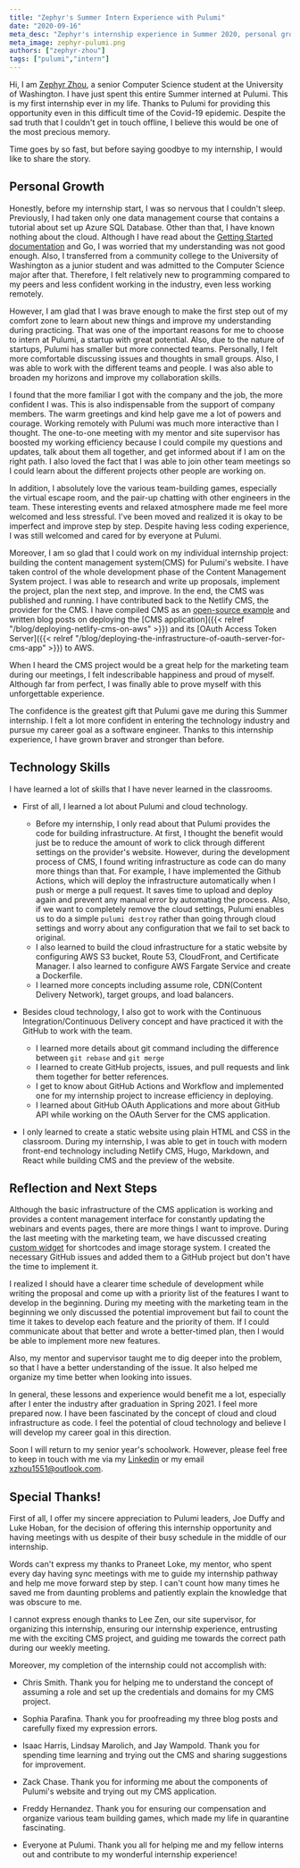 ```yaml
---
title: "Zephyr's Summer Intern Experience with Pulumi"
date: "2020-09-16"
meta_desc: "Zephyr's internship experience in Summer 2020, personal growth, skills learned and reflection"
meta_image: zephyr-pulumi.png
authors: ["zephyr-zhou"]
tags: ["pulumi","intern"]
---
```


Hi, I am [Zephyr Zhou](https://www.linkedin.com/in/zephyr-zhou-a17741196/), a senior Computer Science student at the University of Washington. I have just spent this entire Summer interned at Pulumi. This is my first internship ever in my life. Thanks to Pulumi for providing this opportunity even in this difficult time of the Covid-19 epidemic. Despite the sad truth that I couldn't get in touch offline, I believe this would be one of the most precious memory.

Time goes by so fast, but before saying goodbye to my internship, I would like to share the story.

<!--more-->

## Personal Growth

Honestly, before my internship start, I was so nervous that I couldn't sleep. Previously, I had taken only one data management course that contains a tutorial about set up Azure SQL Database. Other than that, I have known nothing about the cloud. Although I have read about the [Getting Started documentation](https://www.pulumi.com/docs/get-started/aws/) and Go, I was worried that my understanding was not good enough. Also, I transferred from a community college to the University of Washington as a junior student and was admitted to the Computer Science major after that. Therefore, I felt relatively new to programming compared to my peers and less confident working in the industry, even less working remotely.

However, I am glad that I was brave enough to make the first step out of my comfort zone to learn about new things and improve my understanding during practicing. That was one of the important reasons for me to choose to intern at Pulumi, a startup with great potential. Also, due to the nature of startups, Pulumi has smaller but more connected teams. Personally, I felt more comfortable discussing issues and thoughts in small groups. Also, I was able to work with the different teams and people. I was also able to broaden my horizons and improve my collaboration skills.

I found that the more familiar I got with the company and the job, the more confident I was. This is also indispensable from the support of company members. The warm greetings and kind help gave me a lot of powers and courage. Working remotely with Pulumi was much more interactive than I thought. The one-to-one meeting with my mentor and site supervisor has boosted my working efficiency because I could compile my questions and updates, talk about them all together, and get informed about if I am on the right path. I also loved the fact that I was able to join other team meetings so I could learn about the different projects other people are working on.

In addition, I absolutely love the various team-building games, especially the virtual escape room, and the pair-up chatting with other engineers in the team. These interesting events and relaxed atmosphere made me feel more welcomed and less stressful. I've been moved and realized it is okay to be imperfect and improve step by step. Despite having less coding experience, I was still welcomed and cared for by everyone at Pulumi.

Moreover, I am so glad that I could work on my individual internship project: building the content management system(CMS) for Pulumi's website. I have taken control of the whole development phase of the Content Management System project. I was able to research and write up proposals, implement the project, plan the next step, and improve. In the end, the CMS was published and running. I have contributed back to the Netlify CMS, the provider for the CMS. I have compiled CMS as an [open-source example](https://github.com/pulumi/examples/tree/master/aws-ts-netlify-cms-and-oauth) and written blog posts on deploying the [CMS application]({{< relref "/blog/deploying-netlify-cms-on-aws" >}}) and its [OAuth Access Token Server]({{< relref "/blog/deploying-the-infrastructure-of-oauth-server-for-cms-app" >}}) to AWS.

When I heard the CMS project would be a great help for the marketing team during our meetings, I felt indescribable happiness and proud of myself. Although far from perfect, I was finally able to prove myself with this unforgettable experience.

The confidence is the greatest gift that Pulumi gave me during this Summer internship. I felt a lot more confident in entering the technology industry and pursue my career goal as a software engineer. Thanks to this internship experience, I have grown braver and stronger than before.

## Technology Skills

I have learned a lot of skills that I have never learned in the classrooms.

- First of all, I learned a lot about Pulumi and cloud technology.
  - Before my internship, I only read about that Pulumi provides the code for building infrastructure. At first, I thought the benefit would just be to reduce the amount of work to click through different settings on the provider's website. However, during the development process of CMS, I found writing infrastructure as code can do many more things than that. For example, I have implemented the Github Actions, which will deploy the infrastructure automatically when I push or merge a pull request. It saves time to upload and deploy again and prevent any manual error by automating the process. Also, if we want to completely remove the cloud settings, Pulumi enables us to do a simple `pulumi destroy` rather than going through cloud settings and worry about any configuration that we fail to set back to original.
  - I also learned to build the cloud infrastructure for a static website by configuring AWS S3 bucket, Route 53, CloudFront, and Certificate Manager. I also learned to configure AWS Fargate Service and create a Dockerfile.
  - I learned more concepts including assume role, CDN(Content Delivery Network), target groups, and load balancers.

- Besides cloud technology, I also got to work with the Continuous Integration/Continuous Delivery concept and have practiced it with the GitHub to work with the team.
  - I learned more details about git command including the difference between `git rebase` and `git merge`
  - I learned to create GitHub projects, issues, and pull requests and link them together for better references.
  - I get to know about GitHub Actions and Workflow and implemented one for my internship project to increase efficiency in deploying.
  - I learned about GitHub OAuth Applications and more about GitHub API while working on the OAuth Server for the CMS application.

- I only learned to create a static website using plain HTML and CSS in the classroom. During my internship, I was able to get in touch with modern front-end technology including Netlify CMS, Hugo, Markdown, and React while building CMS and the preview of the website.

## Reflection and Next Steps

Although the basic infrastructure of the CMS application is working and provides a content management interface for constantly updating the webinars and events pages, there are more things I want to improve. During the last meeting with the marketing team, we have discussed creating [custom widget](https://www.netlifycms.org/docs/custom-widgets/#header) for shortcodes and image storage system. I created the necessary GitHub issues and added them to a GitHub project but don't have the time to implement it.

I realized I should have a clearer time schedule of development while writing the proposal and come up with a priority list of the features I want to develop in the beginning. During my meeting with the marketing team in the beginning we only discussed the potential improvement but fail to count the time it takes to develop each feature and the priority of them. If I could communicate about that better and wrote a better-timed plan, then I would be able to implement more new features.

Also, my mentor and supervisor taught me to dig deeper into the problem, so that I have a better understanding of the issue. It also helped me organize my time better when looking into issues.

In general, these lessons and experience would benefit me a lot, especially after I enter the industry after graduation in Spring 2021. I feel more prepared now. I have been fascinated by the concept of cloud and cloud infrastructure as code. I feel the potential of cloud technology and believe I will develop my career goal in this direction.

Soon I will return to my senior year's schoolwork. However, please feel free to keep in touch with me via my [Linkedin](https://www.linkedin.com/in/zephyr-zhou-a17741196/) or my email <xzhou1551@outlook.com>.

## Special Thanks!

First of all, I offer my sincere appreciation to Pulumi leaders, Joe Duffy and Luke Hoban, for the decision of offering this internship opportunity and having meetings with us despite of their busy schedule in the middle of our internship.

Words can't express my thanks to Praneet Loke, my mentor, who spent every day having sync meetings with me to guide my internship pathway and help me move forward step by step. I can't count how many times he saved me from daunting problems and patiently explain the knowledge that was obscure to me.

I cannot express enough thanks to Lee Zen, our site supervisor, for organizing this internship, ensuring our internship experience, entrusting me with the exciting CMS project, and guiding me towards the correct path during our weekly meeting.

Moreover, my completion of the internship could not accomplish with:

- Chris Smith. Thank you for helping me to understand the concept of assuming a role and set up the credentials and domains for my CMS project.

- Sophia Parafina. Thank you for proofreading my three blog posts and carefully fixed my expression errors.

- Isaac Harris, Lindsay Marolich, and Jay Wampold. Thank you for spending time learning and trying out the CMS and sharing suggestions for improvement.

- Zack Chase. Thank you for informing me about the components of Pulumi's website and trying out my CMS application.

- Freddy Hernandez. Thank you for ensuring our compensation and organize various team building games, which made my life in quarantine fascinating.

- Everyone at Pulumi. Thank you all for helping me and my fellow interns out and contribute to my wonderful internship experience!
